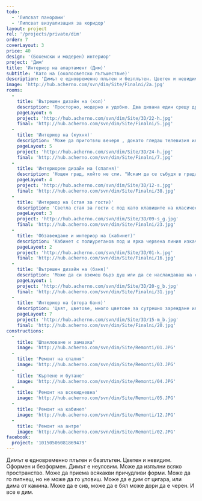 ```yaml
---
todo: 
  - 'Липсват панорами'
  - 'Липсват визуализация за коридор'
layout: project
rel: '/projects/private/dim'
order: 7
coverLayout: 3
price: 40
design: '(Бохемски и модерен) интериор'
project: 'Дим'
title: 'Интериор на апартамент (Дим)'
subtitle: 'Като на (околосветско пътъшествие)'
description: 'Димът е едновременно плътен и безплътен. Цветен и невидим. Оформен и безформен. Димът е неуловим. Може да изпълни всяко пространство. Може да приема всякакви причудливи форми. Може да го пипнеш, но не може да го уловиш. Може да е дим от цигара, или дима от камина. Може да е сив, може да е бял може дори да е черен. И все е дим.'
image: 'http://hub.acherno.com/svn/dim/Site/Finalni/2a.jpg'
rooms:
  -
    title: 'Вътрешен дизайн на (хол)'
    description: 'Просторно, модерно и удобно. Два дивана един срещу друг за да се гледате в очите в свят в който дори любовта вече е виртуална.'
    pageLayout: 6
    project: 'http://hub.acherno.com/svn/dim/Site/3D/22-h.jpg'
    final: 'http://hub.acherno.com/svn/dim/Site/Finalni/5.jpg'
  -
    title: 'Интериор на (кухня)'
    description: 'Може да приготвяш вечеря , докато гледаш телевизия или да се наслаждаваш на чаша силно червено вино пред камината, удобно настанен на меките дивани.  Кухня в която да сготвиш истинска храна на която да усетиш вкуса и която да споделиш с обичан човек. '
    pageLayout: 5
    project: 'http://hub.acherno.com/svn/dim/Site/3D/24-h.jpg'
    final: 'http://hub.acherno.com/svn/dim/Site/Finalni/7.jpg'
  -
    title: 'Интериорен дизайн на (спалня)'
    description: 'Нощен град, който не спи. "Искам да се събудя в града, който не заспива, да открия, че съм краля на хълма, първия в списъка, каймака на тълпата, на върха на купчината." '
    pageLayout: 4
    project: 'http://hub.acherno.com/svn/dim/Site/3D/12-s.jpg'
    final: 'http://hub.acherno.com/svn/dim/Site/Finalni/38.jpg'
  -
    title: 'Интериор на (стая за гости)'
    description: 'Светла стая за гости с под като клавишите на класическо пияно и лампа луна, която свети над заспалия град. Лъскави МДФ повърхности и огледала и плътни пердета за да може да поспиш до късно. '
    pageLayout: 3
    project: 'http://hub.acherno.com/svn/dim/Site/3D/09-s_g.jpg'
    final: 'http://hub.acherno.com/svn/dim/Site/Finalni/23.jpg'
  -
    title: 'Обзавеждане и интериор на (кабинет)'
    description: 'Кабинет с полиуретанов под и ярка червена линия изкачваща се по гардероба. Може да поработиш или просто да почетеш сутрешния весник в сянката на Айфеловата кула, седнал на удобния диван. '
    pageLayout: 2
    project: 'http://hub.acherno.com/svn/dim/Site/3D/01-k.jpg'
    final: 'http://hub.acherno.com/svn/dim/Site/Finalni/16.jpg'
  -
    title: 'Вътрешен дизайн на (баня)'
    description: 'Може да си вземеш бърз душ или да се наслаждаваш на светлините на града във ваната с чаша вино. Стена с мозайка и града който никога не спи. '
    pageLayout: 1
    project: 'http://hub.acherno.com/svn/dim/Site/3D/20-g_b.jpg'
    final: 'http://hub.acherno.com/svn/dim/Site/Finalni/31.jpg'
  -
    title: 'Интериор на (втора баня)'
    description: 'Цвят, цветове, много цветове за сутрешно зареждане или просто ей така за настроение и закачка.  '
    pageLayout: 7
    project: 'http://hub.acherno.com/svn/dim/Site/3D/15-m_b.jpg'
    final: 'http://hub.acherno.com/svn/dim/Site/Finalni/20.jpg'  
constructions:
  -
    title: 'Шпакловане и замазка'
    image: 'http://hub.acherno.com/svn/dim/Site/Remonti/01.JPG'
  -
    title: 'Ремонт на спалня'
    image: 'http://hub.acherno.com/svn/dim/Site/Remonti/03.JPG'
  -
    title: 'Къртене и бутане'
    image: 'http://hub.acherno.com/svn/dim/Site/Remonti/04.JPG'
  -
    title: 'Ремонт на всекидневна'
    image: 'http://hub.acherno.com/svn/dim/Site/Remonti/05.JPG'
  -
    title: 'Ремонт на кабинет'
    image: 'http://hub.acherno.com/svn/dim/Site/Remonti/12.JPG'
  -
    title: 'Ремонт на антре'
    image: 'http://hub.acherno.com/svn/dim/Site/Remonti/02.JPG'
facebook:
  project: '10150506081869479'
---
```

Димът е едновременно плътен и безплътен. Цветен и невидим. Оформен и безформен. Димът е неуловим. Може да изпълни всяко пространство. Може да приема всякакви причудливи форми. Може да го пипнеш, но не може да го уловиш. Може да е дим от цигара, или дима от камина. Може да е сив, може да е бял може дори да е черен. И все е дим.